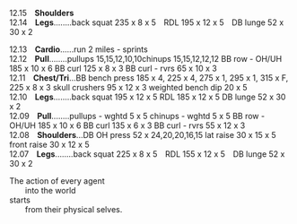 
12.15 **Shoulders**  
12.14 **Legs**........back squat 235 x 8 x 5 RDL 195 x 12 x 5 DB lunge 52 x 30 x 2   

12.13 **Cardio**......run 2 miles - sprints  
12.12 **Pull**........pullups 15,15,12,10,10chinups			15,15,12,12,12		BB row - OH/UH		185 x 10 x 6		BB curl		125 x 8 x 3	BB curl - rvrs		65 x 10 x 3  
12.11 **Chest/Tri**...BB bench press		185 x 4, 225 x 4, 275 x 1, 295 x 1, 315 x F, 225 x 8 x 3	skull crushers		95 x 12 x 3		weighted bench dip	20 x 5  
12.10 **Legs**........back squat		195 x 12 x 5							RDL			185 x 12 x 5		DB lunge		52 x 30 x 2  
12.09 **Pull**........pullups - wghtd		5 x 5								chinups - wghtd		5 x 5			BB row - OH/UH		185 x 10 x 6		BB curl		135 x 6 x 3	BB curl - rvrs		55 x 12 x 3  
12.08 **Shoulders**...DB OH press		52 x 24,20,20,16,15						lat raise		30 x 15 x 5		front raise		30 x 12 x 5  
12.07 **Legs**........back squat 225 x 8 x 5 RDL 155 x 12 x 5 DB lunge 52 x 30 x 2   


The action of every agent <br />
  into the world <br />
starts <br />
  from their physical selves. <br />

